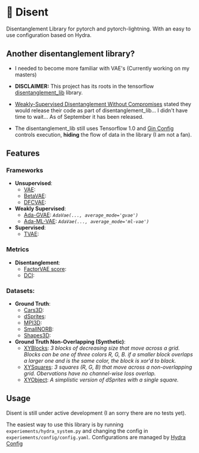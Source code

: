 # 🧶 Disent

Disentanglement Library for pytorch and pytorch-lightning. With an easy to use configuration based on Hydra.



## Another disentanglement library?
  
- I needed to become more familiar with VAE's (Currently working on my masters)

- **DISCLAIMER:** This project has its roots in the tensorflow [disentanglement_lib](https://github.com/google-research/disentanglement_lib) library.

- [Weakly-Supervised Disentanglement Without Compromises](https://arxiv.org/abs/2002.02886) stated they would release
  their code as part of disentanglement_lib... I didn't have time to wait... As of September it has been released.
  
- The disentanglement_lib still uses Tensorflow 1.0 and [Gin Config](https://github.com/google/gin-config) controls execution, **hiding** the flow of data in the library (I am not a fan).



## Features

### Frameworks
- **Unsupervised**:
  - <ins>VAE</ins>:
  - <ins>BetaVAE</ins>:
  - <ins>DFCVAE</ins>:
- **Weakly Supervised**:
    - <ins>Ada-GVAE</ins>: *`AdaVae(..., average_mode='gvae')`*
    - <ins>Ada-ML-VAE</ins>: *`AdaVae(..., average_mode='ml-vae')`*
- **Supervised**:
    - <ins>TVAE</ins>:

### Metrics
- **Disentanglement**:
    - <ins>FactorVAE score</ins>:
    - <ins>DCI</ins>:

### Datasets:
- **Ground Truth**:
    - <ins>Cars3D</ins>:
    - <ins>dSprites</ins>:
    - <ins>MPI3D</ins>:
    - <ins>SmallNORB</ins>:
    - <ins>Shapes3D</ins>:
- **Ground Truth Non-Overlapping (Synthetic)**:
    - <ins>XYBlocks</ins>: *3 blocks of decreasing size that move across a grid. Blocks can be one of three colors R, G, B. if a smaller block overlaps a larger one and is the same color, the block is xor'd to black.*
    - <ins>XYSquares</ins>: *3 squares (R, G, B) that move across a non-overlapping grid. Obervations have no channel-wise loss overlap.*
    - <ins>XYObject</ins>: *A simplistic version of dSprites with a single square.*



## Usage

Disent is still under active development (I an sorry there are no tests yet).

The easiest way to use this library is by running `experiements/hydra_system.py` and changing the config in `experiements/config/config.yaml`. Configurations are managed by [Hydra Config](https://github.com/facebookresearch/hydra)
